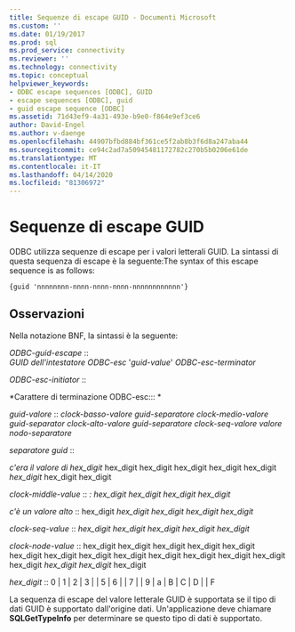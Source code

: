 ```yaml
---
title: Sequenze di escape GUID - Documenti Microsoft
ms.custom: ''
ms.date: 01/19/2017
ms.prod: sql
ms.prod_service: connectivity
ms.reviewer: ''
ms.technology: connectivity
ms.topic: conceptual
helpviewer_keywords:
- ODBC escape sequences [ODBC], GUID
- escape sequences [ODBC], guid
- guid escape sequence [ODBC]
ms.assetid: 71d43ef9-4a31-493e-b9e0-f864e9ef3ce6
author: David-Engel
ms.author: v-daenge
ms.openlocfilehash: 44907bfbd884bf361ce5f2ab8b3f6d8a247aba44
ms.sourcegitcommit: ce94c2ad7a50945481172782c270b5b0206e61de
ms.translationtype: MT
ms.contentlocale: it-IT
ms.lasthandoff: 04/14/2020
ms.locfileid: "81306972"
---
```

# <a name="guid-escape-sequences"></a>Sequenze di escape GUID
ODBC utilizza sequenze di escape per i valori letterali GUID. La sintassi di questa sequenza di escape è la seguente:The syntax of this escape sequence is as follows:  
  
```  
{guid 'nnnnnnnn-nnnn-nnnn-nnnn-nnnnnnnnnnnn'}  
```  
  
## <a name="remarks"></a>Osservazioni  
 Nella notazione BNF, la sintassi è la seguente:  
  
 *ODBC-guid-escape* ::  
     *GUID dell'intestatore ODBC-esc* '*guid-value*' *ODBC-esc-terminator*  
  
 *ODBC-esc-initiator* ::  
  
 *Carattere di terminazione ODBC-esc::: *  
  
 *guid-valore* :: *clock-basso-valore guid-separatore clock-medio-valore guid-separator clock-alto-valore guid-separatore clock-seq-valore valore nodo-separatore*  
  
 *separatore guid* ::  
  
 *c'era il valore di hex_digit* hex_digit hex_digit hex_digit hex_digit hex_digit *hex_digit* hex_digit hex_digit  
  
 *clock-middle-value* :: *: hex_digit hex_digit hex_digit hex_digit*  
  
 *c'è un valore alto* :: hex_digit *hex_digit hex_digit hex_digit hex_digit*  
  
 *clock-seq-value* :: *hex_digit hex_digit hex_digit hex_digit hex_digit*  
  
 *clock-node-value* :: hex_digit hex_digit hex_digit hex_digit hex_digit hex_digit hex_digit hex_digit hex_digit hex_digit hex_digit hex_digit hex_digit hex_digit *hex_digit hex_digit* hex_digit  
  
 *hex_digit* :: 0 &#124; 1 &#124; 2 &#124; 3 &#124; &#124; 5 &#124; 6 &#124; &#124; 7 &#124; &#124; 9 &#124; a &#124; B &#124; C &#124; D &#124; &#124; F  
  
 La sequenza di escape del valore letterale GUID è supportata se il tipo di dati GUID è supportato dall'origine dati. Un'applicazione deve chiamare **SQLGetTypeInfo** per determinare se questo tipo di dati è supportato.
